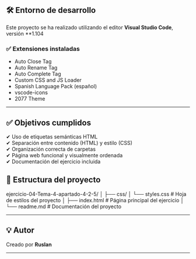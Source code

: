 ## 🛠️ Entorno de desarrollo

Este proyecto se ha realizado utilizando el editor **Visual Studio Code**, versión **1.104 

### ✅ Extensiones instaladas
- Auto Close Tag
- Auto Rename Tag
- Auto Complete Tag
- Custom CSS and JS Loader
- Spanish Language Pack (español)
- vscode-icons
- 2077 Theme



---

## ✅ Objetivos cumplidos
✔ Uso de etiquetas semánticas HTML  
✔ Separación entre contenido (HTML) y estilo (CSS)  
✔ Organización correcta de carpetas  
✔ Página web funcional y visualmente ordenada  
✔ Documentación del ejercicio incluida

## 📂 Estructura del proyecto

ejercicio-04-Tema-4-apartado-4-2-5/
│
├── css/
│ └── styles.css # Hoja de estilos del proyecto
│
├── index.html # Página principal del ejercicio
│
└── readme.md # Documentación del proyecto


---

## 💡 Autor
Creado por **Ruslan** 


---
